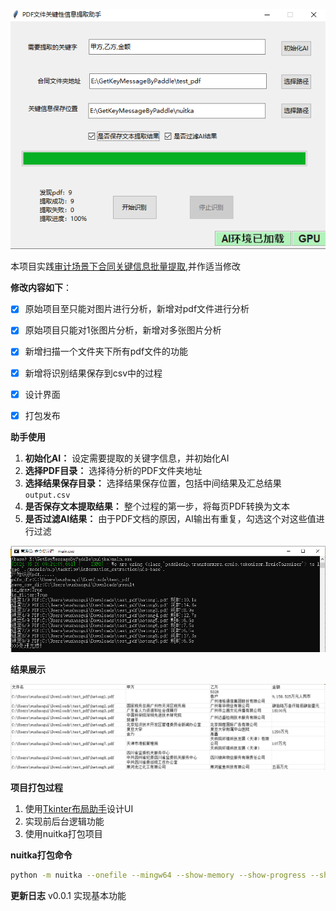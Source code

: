 
![](doc/gui.png)


本项目实践[审计场景下合同关键信息批量提取](https://aistudio.baidu.com/projectdetail/4434018?contributionType=1),并作适当修改

**修改内容如下**：

- [x] 原始项目至只能对图片进行分析，新增对pdf文件进行分析
- [x] 原始项目只能对1张图片分析，新增对多张图片分析
- [x] 新增扫描一个文件夹下所有pdf文件的功能
- [x] 新增将识别结果保存到csv中的过程
- [x] 设计界面
- [x] 打包发布


**助手使用**

1. **初始化AI：** 设定需要提取的关键字信息，并初始化AI
2. **选择PDF目录：** 选择待分析的PDF文件夹地址
3. **选择结果保存目录：** 选择结果保存位置，包括中间结果及汇总结果`output.csv`
4. **是否保存文本提取结果：** 整个过程的第一步，将每页PDF转换为文本
5. **是否过滤AI结果：** 由于PDF文档的原因，AI输出有重复，勾选这个对这些值进行过滤

![alt text](doc/run.png)

**结果展示**

![alt text](doc/result.png)

**项目打包过程**

1. 使用[Tkinter布局助手](https://www.pytk.net)设计UI
2. 实现前后台逻辑功能
3. 使用nuitka打包项目


**nuitka打包命令**

```bash
python -m nuitka --onefile --mingw64 --show-memory --show-progress --show-modules --enable-plugin=pylint-warnings --windows-company-name=EHOLLY --enable-plugin=tk-inter  --nofollow-import-to=paddle --nofollow-import-to=paddleocr --nofollow-import-to=paddlenlp --windows-product-name=GetPDFKeyInformation --windows-file-version=0.0.1 --windows-product-version=0.0.1  --windows-file-description="PDF关键信息提取工具" main.py
```

**更新日志**
v0.0.1 实现基本功能

